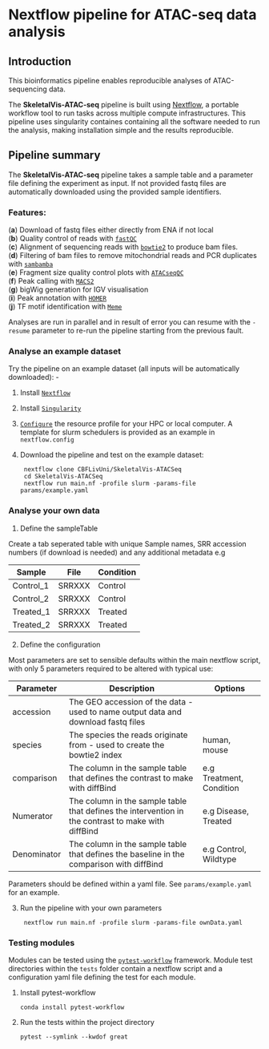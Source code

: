 
# Nextflow pipeline for ATAC-seq data analysis

## Introduction

This bioinformatics pipeline enables reproducible analyses of ATAC-sequencing data.

The **SkeletalVis-ATAC-seq** pipeline is built using [Nextflow](https://www.nextflow.io), a portable workflow tool to run tasks across multiple compute infrastructures. This pipeline uses singularity containes containing all the software needed to run the analysis, making installation simple and the results reproducible.

## Pipeline summary

The **SkeletalVis-ATAC-seq** pipeline takes a sample table and a parameter file defining the experiment as input. If not provided fastq files are automatically downloaded using the provided sample identifiers.

### Features:
(**a**) Download of fastq files either directly from ENA if not local<br/>
(**b**) Quality control of reads with [`fastQC`](https://www.bioinformatics.babraham.ac.uk/projects/fastqc/)<br/>
(**c**)	Alignment of sequencing reads with [`bowtie2`](https://bowtie-bio.sourceforge.net/bowtie2/index.shtml) to produce bam files.<br/>
(**d**) Filtering of bam files to remove mitochondrial reads and PCR duplicates with [`sambamba`](https://lomereiter.github.io/sambamba/index.html)<br/>
(**e**) Fragment size quality control plots with [`ATACseqQC`](https://bioconductor.org/packages/release/bioc/html/ATACseqQC.html)<br/>
(**f**) Peak calling with [`MACS2`](https://pypi.org/project/MACS2/)<br/>
(**g**) bigWig generation for IGV visualisation<br/>
(**i**) Peak annotation with [`HOMER`](http://homer.ucsd.edu/homer/)<br/>
(**j**) TF motif identification with [`Meme`](https://meme-suite.org/meme/tools/meme/)<br/>


Analyses are run in parallel and in result of error you can resume with the `-resume` parameter to re-run the pipeline starting from the previous fault.

### Analyse an example dataset

Try the pipeline on an example dataset (all inputs will be automatically downloaded): -

1. Install [`Nextflow`](https://www.nextflow.io/docs/latest/getstarted.html#installation)

2. Install [`Singularity`](https://www.sylabs.io/guides/3.0/user-guide/)

3. [`Configure`](https://www.nextflow.io/docs/latest/config.html) the resource profile for your HPC or local computer. A template for slurm schedulers is provided as an example in `nextflow.config`

4. Download the pipeline and test on the example dataset:

    ```console
     nextflow clone CBFLivUni/SkeletalVis-ATACSeq
     cd SkeletalVis-ATACSeq
     nextflow run main.nf -profile slurm -params-file params/example.yaml
     ```
### Analyse your own data

1. Define the sampleTable

Create a tab seperated table with unique Sample names, SRR accession numbers (if download is needed) and any additional metadata e.g

|Sample|File|Condition|
| ---|---|---|
|Control_1|SRRXXX	|Control|
|Control_2|	SRRXXX	|Control|
|Treated_1|	SRRXXX	|Treated|
|Treated_2|	SRRXXX	|Treated|

2. Define the configuration

Most parameters are set to sensible defaults within the main nextflow script, with only 5 parameters required to be altered with typical use:

|Parameter|Description|Options|
| ---|---|---|
|accession|The GEO accession of the data - used to name output data and download fastq files||
|species|The species the reads originate from - used to create the bowtie2 index	|human, mouse|
|comparison|The column in the sample table that defines the contrast to make with diffBind|e.g Treatment, Condition|
|Numerator|The column in the sample table that defines the intervention in the contrast to make with diffBind|e.g Disease, Treated|
|Denominator|The column in the sample table that defines the baseline in the comparison with diffBind|e.g Control, Wildtype|

Parameters should be defined within a yaml file. See `params/example.yaml` for an example.

3. Run the pipeline with your own parameters

    ```console
     nextflow run main.nf -profile slurm -params-file ownData.yaml
    ```

### Testing modules
Modules can be tested using the [`pytest-workflow`](https://pypi.org/project/pytest-workflow/) framework. Module test directories within the `tests` folder contain a nextflow script and a configuration yaml file defining the test for each module.

1. Install pytest-workflow

    ```console
	conda install pytest-workflow
    ```

2. Run the tests within the project directory

    ```console
	pytest --symlink --kwdof great
    ```


